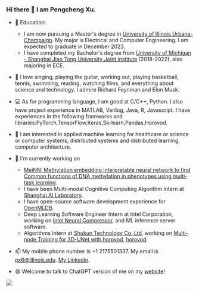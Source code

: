 ### Hi there 👋 I am Pengcheng Xu.

<!--
**explcre/explcre** is a ✨ _special_ ✨ repository because its `README.md` (this file) appears on your GitHub profile.

Here are some ideas to get you started:

- 🔭 I’m currently working on ...
- 🌱 I’m currently learning ...
- 👯 I’m looking to collaborate on ...
- 🤔 I’m looking for help with ...
- 💬 Ask me about ...
- 📫 How to reach me: ...
- 😄 Pronouns: ...
- ⚡ Fun fact: ...
-->

- 🌱 Education:
    - I am now pursuing a Master's degree in [University of Illinois Urbana-Champaign](https://illinois.edu/). My major is Electrical and Computer Engineering. I am expected to graduate in December 2023. 
    - I have completed my Bachelor's degree from [University of Michigan - Shanghai Jiao Tong University Joint institute](https://www.ji.sjtu.edu.cn) (2018-2022), also majoring in ECE. 
- 🎸 I love singing, playing the guitar, working out, playing basketball, tennis, swimming, reading, watching films, and everything about science and technology. I admire Richard Feynman and Elon Musk. 
- 💻 As for programming language, I am good at C/C++, Python. I also have project experience in MATLAB, Verilog, Java, R, Javascript. I have experiences in the following framworks and libraries:PyTorch,TensorFlow,Keras,Sk-learn,Pandas,Horovod.
- 🔭 I am interested in applied machine learning for healthcare or science or computer systems, distributed systems and distributed learning, computer architecture.
- 💼 I'm currently working on 
    - [MeiNN: Methylation embedding interpretable neural 
network to find Common functions of DNA methylation in 
phenotypes using multi-task learning](https://github.com/explcre/Adaptable-and-intrepretable-multi-task-learning-based-gene-level-methylation-estimation). 
    - I have been Multi-modal Cognitive Computing Algorithm Intern at [Shanghai AI Laboratory](www.shlab.org.cn).
    - I have open-source software development experience for [OpenMLDB](https://github.com/4paradigm/OpenMLDB).
    - Deep Learning Software Engineer Intern at Intel Corporation, working on [Intel Neural Compressor](https://github.com/intel/neural-compressor), and ML inference server software. 
    - Algorithms Intern at [Shukun Technology Co.,Ltd](https://www.shukun.net), working on [Multi-node Training for 3D-UNet with horovod](https://github.com/explcre/SHUKUN-Technology-AlgorithmIntern-MultiNodeTraining-for-DLmodels-Horovod-ConfigurationTutorial-Perf), [horovod](https://github.com/horovod/horovod). 
    
- 📫 My mobile phone number is +1 2175501337. My email is px6@illinois.edu. [My Linkedin](https://www.linkedin.com/in/pengcheng-xu-ryan/).
- 😄 Welcome to talk to ChatGPT version of me on my [website](https://explcre.github.io/mychat/)!



![](https://github-readme-stats.vercel.app/api?username=explcre)

